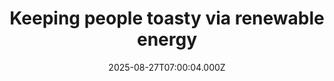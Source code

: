 ---
title: "Keeping people toasty via renewable energy"
date: 2025-08-27T07:00:04.000Z
category: Human Kindness
externalLink: "https://www.positive.news/society/keeping-people-toasty-via-renewable-energy/"
image: ""
excerpt: "Happiest when ‘nerding out’ about renewable energy systems, Alex Willis is helping more people to take a ‘whole home approach’ to green energy The post Keeping people toasty via renewable energy appeared first on Positive News.…"
---